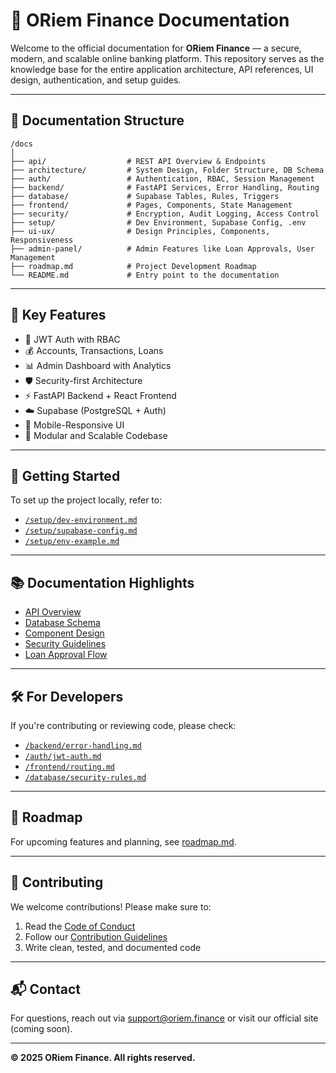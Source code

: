 # 📘 ORiem Finance Documentation

Welcome to the official documentation for **ORiem Finance** — a secure, modern, and scalable online banking platform. This repository serves as the knowledge base for the entire application architecture, API references, UI design, authentication, and setup guides.

---

## 📂 Documentation Structure

```
/docs
│
├── api/                  # REST API Overview & Endpoints
├── architecture/         # System Design, Folder Structure, DB Schema
├── auth/                 # Authentication, RBAC, Session Management
├── backend/              # FastAPI Services, Error Handling, Routing
├── database/             # Supabase Tables, Rules, Triggers
├── frontend/             # Pages, Components, State Management
├── security/             # Encryption, Audit Logging, Access Control
├── setup/                # Dev Environment, Supabase Config, .env
├── ui-ux/                # Design Principles, Components, Responsiveness
├── admin-panel/          # Admin Features like Loan Approvals, User Management
├── roadmap.md            # Project Development Roadmap
└── README.md             # Entry point to the documentation
```

---

## 🧩 Key Features

- 🔐 JWT Auth with RBAC
- 💰 Accounts, Transactions, Loans
- 📊 Admin Dashboard with Analytics
- 🛡 Security-first Architecture
- ⚡ FastAPI Backend + React Frontend
- ☁️ Supabase (PostgreSQL + Auth)
- 📱 Mobile-Responsive UI
- 📁 Modular and Scalable Codebase

---

## 🚀 Getting Started

To set up the project locally, refer to:

- [`/setup/dev-environment.md`](./setup/dev-environment.md)
- [`/setup/supabase-config.md`](./setup/supabase-config.md)
- [`/setup/env-example.md`](./setup/env-example.md)

---

## 📚 Documentation Highlights

- [API Overview](./api/overview.md)
- [Database Schema](./architecture/database-schema.md)
- [Component Design](./frontend/components.md)
- [Security Guidelines](./security/encryption.md)
- [Loan Approval Flow](./admin-panel/loan-approvals.md)

---

## 🛠 For Developers

If you're contributing or reviewing code, please check:

- [`/backend/error-handling.md`](./backend/error-handling.md)
- [`/auth/jwt-auth.md`](./auth/jwt-auth.md)
- [`/frontend/routing.md`](./frontend/routing.md)
- [`/database/security-rules.md`](./database/security-rules.md)

---

## 🧭 Roadmap

For upcoming features and planning, see [roadmap.md](./roadmap.md).

---

## 🙌 Contributing

We welcome contributions! Please make sure to:

1. Read the [Code of Conduct](https://github.com/oriem/code-of-conduct)
2. Follow our [Contribution Guidelines](https://github.com/oriem/contributing)
3. Write clean, tested, and documented code

---

## 📬 Contact

For questions, reach out via [support@oriem.finance](mailto:support@oriem.finance) or visit our official site (coming soon).

---

**© 2025 ORiem Finance. All rights reserved.**

